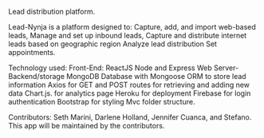 Lead distribution platform.

Lead-Nynja is a platform designed to: Capture, add, and import web-based leads, Manage and set up inbound leads, Capture and distribute internet leads based on geographic region Analyze lead distribution Set appointments.

Technology used: Front-End: ReactJS Node and Express Web Server-Backend/storage MongoDB Database with Mongoose ORM to store lead information Axios for GET and POST routes for retrieving and adding new data Chart.js. for analytics page Heroku for deployment Firebase for login authentication Bootstrap for styling Mvc folder structure.

Contributors: Seth Marini, Darlene Holland, Jennifer Cuanca, and Stefano. This app will be maintained by the contributors.
